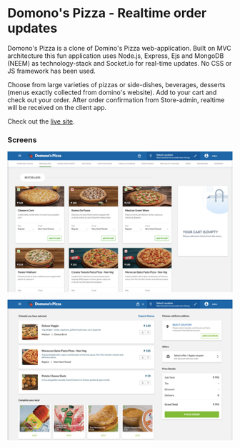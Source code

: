 # Domono's Pizza - Realtime order updates

Domono's Pizza is a clone of Domino's Pizza web-application. Built on MVC architecture this fun application uses Node.js, Express, Ejs and MongoDB (NEEM) as technology-stack and Socket.io for real-time updates. No CSS or JS framework has been used.

Choose from large varieties of pizzas or side-dishes, beverages, desserts (menus exactly collected from domino's website). Add to your cart and check out your order. After order confirmation from Store-admin, realtime will be received on the client app.

Check out the [live site](https://domonos-pizza.herokuapp.com/).


### Screens

![all menus](/screen-1.png?raw=true "")

![cart page](/screen-2.png?raw=true "")



